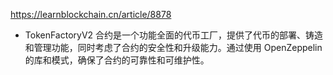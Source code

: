 https://learnblockchain.cn/article/8878
- TokenFactoryV2 合约是一个功能全面的代币工厂，提供了代币的部署、铸造和管理功能，同时考虑了合约的安全性和升级能力。通过使用 OpenZeppelin 的库和模式，确保了合约的可靠性和可维护性。